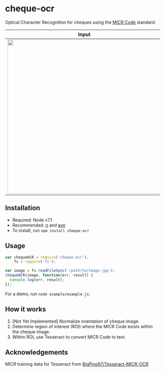 # cheque-ocr

Optical Character Recognition for cheques using the [MICR Code](https://en.wikipedia.org/wiki/Magnetic_ink_character_recognition) standard.

<table>
  <thead>
    <tr>
      <th>Input</th>
      <th>Output</th>
    </tr>
  </thead>
  <tr>
    <td>
      <img src="https://cloud.githubusercontent.com/assets/158675/20335204/9e83d266-ab8e-11e6-899b-48caa8938841.jpg" width="500">
    </td>
    <td>
      <pre>
{
  confidence: '86.748',
  numbers: {
    cheque: '184',
    transit: '00502',
    institution: '010',
    account: '705555'
  }
}</pre>
    </td>
  </tr>
</table>

## Installation

- Required: Node v7.1
- Recommended: [n](https://github.com/tj/n) and [avn](https://github.com/wbyoung/avn)
- To install, run `npm install cheque-ocr`

## Usage

```js
var chequeOCR = require('cheque-ocr'),
    fs = require('fs');

var image = fs.readFileSync('/path/to/image.jpg');
chequeOCR(image, function(err, result) {
  console.log(err, result);
});
```

For a demo, run `node example/example.js`.

## How it works

1. [Not Yet Implemented] Normalize orientation of cheque image.
2. Determine region of interest (ROI) where the MICR Code exists within the cheque image.
3. Within ROI, use Tesseract to convert MICR Code to text.

## Acknowledgements

MICR training data for Tesseract from [BigPino67/Tesseract-MICR-OCR](https://github.com/BigPino67/Tesseract-MICR-OCR/tree/master/training/tessdata)
